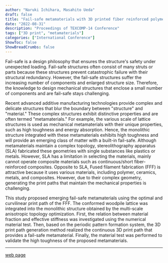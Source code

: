 ```yaml
---
author: "Naruki Ichihara, Masahito Ueda"
draft: false
title: "Fail-safe metamaterials with 3D printed fiber reinforced polymers"
date: "2022-08-31"
description: "Proceedings of TEXCOMP-14 Conference"
tags: ["3D print", "metamaterials"]
categories: ["International Conference"]
ShowToc: false
ShowBreadCrumbs: false
---
```

Fail-safe is a design philosophy that ensures the structure's safety under unexpected loading. Fail-safe structures often consist of many struts or parts because these structures prevent catastrophic failure with their structural redundancy. However, the fail-safe structures suffer the increasing number of components and enlarged structure size. Therefore, the knowledge to design mechanical structures that enclose a small number of components and are fail-safe stays challenging.

Recent advanced additive manufacturing technologies provide complex and delicate structures that blur the boundary between "structure" and "material." These complex structures exhibit distinctive properties and are often termed "metamaterials." For example, the various scale of lattice structures is used as mechanical metamaterials with their unique properties, such as high toughness and energy absorption. Hence, the monolithic structure integrated with these metamaterials exhibits high toughness and will provide an emerging class of matter with a built-in fail-safe. Although metamaterials maintain a complex topology, stereolithography apparatus (SLA) fabricated these geometries with single substances like plastics or metals. However, SLA has a limitation in selecting the materials, mainly cannot operate composite materials such as continuous/short fiber-reinforced composites. Opposite to SLA, Fused filament fabrication (FFF) is attractive because it uses various materials, including polymer, ceramics, metals, and composites. However, due to their complex geometry, generating the print paths that maintain the mechanical properties is challenging.

This study proposed emerging fail-safe metamaterials using the optimal and curvilinear print path of the FFF. The conformed woodpile lattice was integrated into the monolithic structure obtained by the multi-scale anisotropic topology optimization. First, the relation between material fraction and effective stiffness was investigated using the numerical material test. Then, based on the periodic pattern formation system, the 3D print path generation method realized the continuous 3D print path that provides a fail-safe metamaterial. Finally, the material test was performed to validate the high toughness of the proposed metamaterials.

* * *
[web page](https://tmsj.or.jp/texcomp14/)


